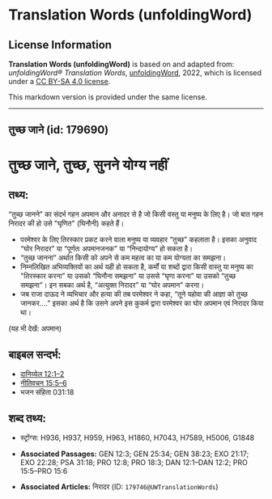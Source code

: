 # Translation Words (unfoldingWord)

## License Information

**Translation Words (unfoldingWord)** is based on and adapted from: _unfoldingWord® Translation Words_, [unfoldingWord](https://unfoldingword.org/utw), 2022, which is licensed under a [CC BY-SA 4.0 license](https://creativecommons.org/licenses/by-sa/4.0/legalcode.en).

This markdown version is provided under the same license.



--------------------------------

## तुच्छ जाने (id: 179690)

तुच्छ जाने, तुच्छ, सुनने योग्य नहीं
===================================

तथ्य:
-----

“तुच्छ जानने” का संदर्भ गहन अपमान और अनादर से है जो किसी वस्तु या मनुष्य के लिए है। जो बात गहन निरादर की हो उसे "घृणित" (घिनौनी) कहते हैं।

* परमेश्वर के लिए तिरस्कार प्रकट करने वाला मनुष्य या व्यवहार “तुच्छ” कहलाता है। इसका अनुवाद “घोर निरादर” या “पूर्णतः अपमानजनक” या “निन्दायोग्य” हो सकता है।
* “तुच्छ जानना” अर्थात किसी को अपने से कम महत्व का या कम योग्यता का समझना।
* निम्नलिखित अभिव्यक्तियों का अर्थ यही हो सकता है, कर्मों या शब्दों द्वारा किसी वास्तु या मनुष्य का "तिरस्कार करना” या उसको “घिनौना समझना” या उससे “घृणा करना” या उसको “तुच्छ समझना”। इन सबका अर्थ है, “अत्युक्त निरादर” या “घोर अपमान" करना।
* जब राजा दाऊद ने व्यभिचार और हत्या की तब परमेश्वर ने कहा, “तूने यहोवा की आज्ञा को तुच्छ जानकर....” इसका अर्थ है कि उसने अपने इस कुकर्म द्वारा परमेश्वर का घोर अपमान एवं निरादर किया था।

(यह भी देखें: अपमान)

बाइबल सन्दर्भ:
--------------

* [दानिय्येल 12:1–2](https://ref.ly/Dan12:1-Dan12:2)
* [नीतिवचन 15:5–6](https://ref.ly/Prov15:5-Prov15:6)
* भजन संहिता 031:18

शब्द तथ्य:
----------

* स्ट्रोंग्स: H936, H937, H959, H963, H1860, H7043, H7589, H5006, G1848

* **Associated Passages:** GEN 12:3; GEN 25:34; GEN 38:23; EXO 21:17; EXO 22:28; PSA 31:18; PRO 12:8; PRO 18:3; DAN 12:1–DAN 12:2; PRO 15:5–PRO 15:6
* **Associated Articles:** निरादर (ID: `179746@UWTranslationWords`)

